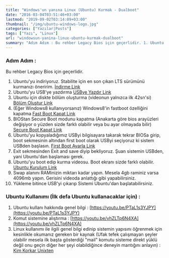```yaml
---
title: "Windows'un yanına Linux (Ubuntu) Kurmak - Dualboot"
date: "2016-03-04T03:51:46+03:00"
lastmod: "2019-09-02T03:14:09+03:00"
thumbnail: "/img/ubuntu-windows-logo.jpg"
categories: ["Yazılar|Posts"]
tags: ["Yazı", "Linux"]
url: "windowsun-yanina-linux-ubuntu-kurmak-dualboot"
summary: "Adım Adım : Bu rehber Legacy Bios için geçerlidir. 1. Ubuntu'yu indiriyoruz. Stabilite için en son çıkan LTS sürümünü kurmanızı öneririm. 2. Ubuntu'yu USB'ye yazdırma 3. Ubuntu için diskte bölüm oluşturma"
---
```


### Adım Adım :

Bu rehber Legacy Bios için geçerlidir.

1. Ubuntu'yu indiriyoruz. Stabilite için en son çıkan LTS sürümünü kurmanızı öneririm. [İndirme Link](http://www.ubuntu.com/download/desktop)
1. Ubuntu'yu USB'ye yazdırma [USBye Yazdır Link](http://www.ubuntu.com/download/desktop/create-a-usb-stick-on-windows)
1. Ubuntu için diskte bölüm oluşturma (videonun yalnızca ilk 42sn'si) [Bölüm Oluştur Link](https://www.youtube.com/watch?v=uGdrQxA0E6g)
1. (Eğer Windows8 kullanıyorsanız) Windows8'in fastboot özelliğini kapatma [Fast Boot Kapat Link](http://www.eightforums.com/attachments/tutorials/6232d1337576251-fast-startup-turn-off-windows-8-a-step-3.jpg)
1. BIOStan Secure Boot modunu kapatma (Anakarta göre bios arayüzleri değişiyor o yüzden sizde farklı olabilir veya bu ayar olmayada bilir) [Secure Boot Kapat Link](http://www.top-password.com/blog/wp-content/uploads/2013/01/disable-secure-boot.jpg)
1. Ubuntu'yu kopyaladığımız USByi bilgisayara takarak tekrar BIOSa girip, boot sekmesinin altından first boot olarak USByi seçiyoruz ki sistem USBden başlasın. [First Boot Ayarla Link](http://www.wimware.com/design/how-to/boot-from-usb/boot-usb4.jpg)
1. Exit sekmesinden Exit and save diyip bekliyoruz. Şuan sistemin USBden, yani Ubuntu'dan başlaması gerek.
1. Ubuntu'yu boot edip kurma videosu. Boot ekranı sizde farklı olabilir. [Ubuntu Kurulum Link](https://youtu.be/uGdrQxA0E6g)
1. Swap alanını RAMinizin miktarı kadar yapın. Mesela 4gb raminiz varsa 4096mb yapın. Gerisini videoda anlattığı gibi yapabilirsiniz.
1. Yükleme bitince USB'yi çıkarıp Sistemi Ubuntu'dan başlatabilirsiniz.


### Ubuntu Kullanımı (İlk defa Ubuntu kullanacaklar için) :

1. Ubuntu kullanı hakkında genel bilgi : [https://youtu.be/PTaL1s3YJPY](https://youtu.be/PTaL1s3YJPY)
1. Komut sistemine alıştırma : [https://youtu.be/vhZLTp6N4XA](https://youtu.be/vhZLTp6N4XA)
1. Linux kullanımı ile ilgili genel bilgi edinip sistemin yapısını öğrenmek için kesinlikle okumanız gereken bir kaynak (Ufak tefek çalışmayan şeyler olabilir mesela ilk başta gösterdiği "mail" komutu sisteme direkt yüklü değil onu geçin diğer her şeyi olabildiğince deneyin mantığını anlayın) : [Kim Korkar Unixten][kimkorkarunixten]

[kimkorkarunixten]: http://cayfer.bilkent.edu.tr/~cayfer/kku/kku.html
